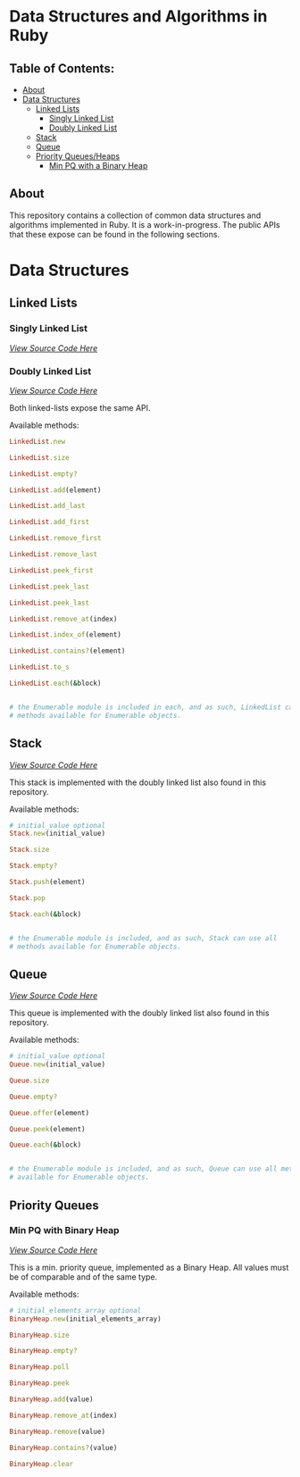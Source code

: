 # Data Structures and Algorithms in Ruby

## Table of Contents:
- [About](#about)
- [Data Structures](#data-structures)
  - [Linked Lists](#linked-lists)
    - [Singly Linked List](#singly-linked-list)
    - [Doubly Linked List](#doubly-linked-list)
  - [Stack](#stack)
  - [Queue](#queue)
  - [Priority Queues/Heaps](#priority-queues)
    - [Min PQ with a Binary Heap](#min-pq-with-binary-heap)

## About
This repository contains a collection of common data structures and algorithms implemented in Ruby. It is a work-in-progress. The public APIs that these expose can be found in the following sections.

# Data Structures

## Linked Lists

### Singly Linked List

[*View Source Code Here*](linked-lists/singly_linked_list.rb)

### Doubly Linked List

[*View Source Code Here*](linked-lists/doubly_linked_list.rb)


Both linked-lists expose the same API.

Available methods:

```ruby
LinkedList.new

LinkedList.size

LinkedList.empty?

LinkedList.add(element)

LinkedList.add_last

LinkedList.add_first

LinkedList.remove_first

LinkedList.remove_last

LinkedList.peek_first

LinkedList.peek_last

LinkedList.peek_last

LinkedList.remove_at(index)

LinkedList.index_of(element)

LinkedList.contains?(element)

LinkedList.to_s

LinkedList.each(&block)


# the Enumerable module is included in each, and as such, LinkedList can use all
# methods available for Enumerable objects.
```

## Stack
[*View Source Code Here*](stacks/stack.rb)

This stack is implemented with the doubly linked list also found in this repository.

Available methods:

```ruby
# initial_value optional
Stack.new(initial_value)

Stack.size

Stack.empty?

Stack.push(element)

Stack.pop

Stack.each(&block)


# the Enumerable module is included, and as such, Stack can use all
# methods available for Enumerable objects.

```

## Queue
[*View Source Code Here*](queues/queue.rb)

This queue is implemented with the doubly linked list also found in this repository.

Available methods:

```ruby
# initial_value optional
Queue.new(initial_value)

Queue.size

Queue.empty?

Queue.offer(element)

Queue.peek(element)

Queue.each(&block)


# the Enumerable module is included, and as such, Queue can use all methods 
# available for Enumerable objects.
```

## Priority Queues
### Min PQ with Binary Heap

[*View Source Code Here*](priority-queues-heaps/binary_heap.rb)

This is a min. priority queue, implemented as a Binary Heap.  All values must be of comparable and of the same type.

Available methods:

```ruby
# initial_elements_array optional
BinaryHeap.new(initial_elements_array)

BinaryHeap.size

BinaryHeap.empty?

BinaryHeap.poll

BinaryHeap.peek

BinaryHeap.add(value)

BinaryHeap.remove_at(index)

BinaryHeap.remove(value)

BinaryHeap.contains?(value)

BinaryHeap.clear
```